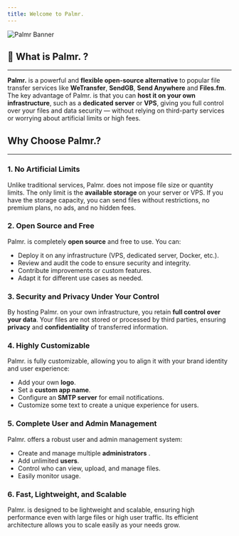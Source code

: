 ```yaml
---
title: Welcome to Palmr.
---
```


![Palmr Banner](/assets/v1/general/banner.png) 

## 🌴 What is **Palmr.** ?   
___
**Palmr.** is a powerful and **flexible open-source alternative** to popular file transfer services like **WeTransfer**, **SendGB**, **Send Anywhere** and **Files.fm**. The key advantage of Palmr. is that you can **host it on your own infrastructure**, such as a **dedicated server** or **VPS**, giving you full control over your files and data security — without relying on third-party services or worrying about artificial limits or high fees.  

## **Why Choose Palmr.?**  
___
### **1. No Artificial Limits**  
Unlike traditional services, Palmr. does not impose file size or quantity limits. The only limit is the **available storage** on your server or VPS. If you have the storage capacity, you can send files without restrictions, no premium plans, no ads, and no hidden fees.  

### **2. Open Source and Free**  

Palmr. is completely **open source** and free to use. You can:  
- Deploy it on any infrastructure (VPS, dedicated server, Docker, etc.).  
- Review and audit the code to ensure security and integrity.  
- Contribute improvements or custom features.  
- Adapt it for different use cases as needed.  

### **3. Security and Privacy Under Your Control**  
By hosting Palmr. on your own infrastructure, you retain **full control over your data**. Your files are not stored or processed by third parties, ensuring **privacy** and **confidentiality** of transferred information.  

### **4. Highly Customizable**  
Palmr. is fully customizable, allowing you to align it with your brand identity and user experience:  
- Add your own **logo**.  
- Set a **custom app name**.  
- Configure an **SMTP server** for email notifications.  
- Customize some text to create a unique experience for users.  

### **5. Complete User and Admin Management**  
Palmr. offers a robust user and admin management system:  
- Create and manage multiple **administrators** .  
- Add unlimited **users**.  
- Control who can view, upload, and manage files.  
- Easily monitor usage.  

### **6. Fast, Lightweight, and Scalable**  
Palmr. is designed to be lightweight and scalable, ensuring high performance even with large files or high user traffic. Its efficient architecture allows you to scale easily as your needs grow.  